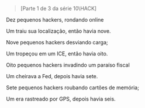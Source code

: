 >[Parte 1 de 3 da série 10\HACK]

Dez pequenos hackers, rondando online

Um traiu sua localização, então havia nove.

Nove pequenos hackers desviando carga;

Um tropeçou em um ICE, então havia oito.

Oito pequenos hackers invadindo um paraíso fiscal

Um cheirava a Fed, depois havia sete.

Sete pequenos hackers roubando cartões de memória;

Um era rastreado por GPS, depois havia seis.
